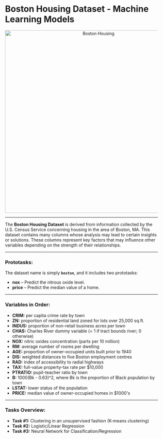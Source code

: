 # **Boston Housing Dataset - Machine Learning Models**

<p align="center">
  <img src="https://miro.medium.com/v2/resize:fit:1000/1*FHQOSHMMT07CbXpklk1Ehw.jpeg" alt="Boston Housing" width="600"/>
</p>

---

The **Boston Housing Dataset** is derived from information collected by the U.S. Census Service concerning housing in the area of Boston, MA. This dataset contains many columns whose analysis may lead to certain insights or solutions. These columns represent key factors that may influence other variables depending on the strength of their relationships.

---

### **Prototasks:**

The dataset name is simply **`boston`**, and it includes two prototasks:

- **nox** – Predict the nitrous oxide level.
- **price** – Predict the median value of a home.

---

### **Variables in Order:**

- **CRIM:** per capita crime rate by town  
- **ZN:** proportion of residential land zoned for lots over 25,000 sq.ft.  
- **INDUS:** proportion of non-retail business acres per town  
- **CHAS:** Charles River dummy variable (= 1 if tract bounds river; 0 otherwise)  
- **NOX:** nitric oxides concentration (parts per 10 million)  
- **RM:** average number of rooms per dwelling  
- **AGE:** proportion of owner-occupied units built prior to 1940  
- **DIS:** weighted distances to five Boston employment centres  
- **RAD:** index of accessibility to radial highways  
- **TAX:** full-value property-tax rate per $10,000  
- **PTRATIO:** pupil-teacher ratio by town  
- **B:** 1000(Bk - 0.63)^2, where Bk is the proportion of Black population by town  
- **LSTAT:** lower status of the population  
- **PRICE:** median value of owner-occupied homes in $1000's  

---

### **Tasks Overview:**

- **Task #1:** Clustering in an unsupervised fashion (K-means clustering)  
- **Task #2:** Logistic/Linear Regression  
- **Task #3:** Neural Network for Classification/Regression  
